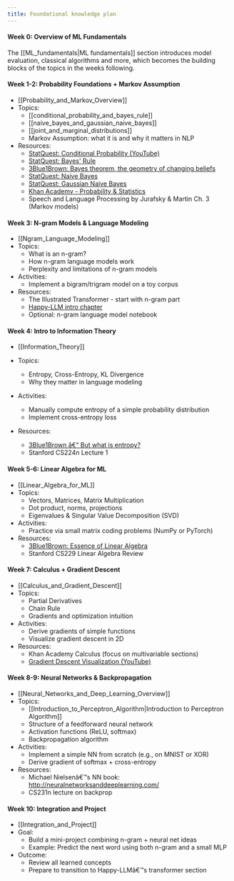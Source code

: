 ```yaml
---
title: Foundational knowledge plan
---
```

#### **Week 0: Overview of ML Fundamentals**
The [[ML_fundamentals|ML fundamentals]] section introduces model evaluation, classical algorithms and more, which becomes the building blocks of the topics in the weeks following. 

#### **Week 1-2: Probability Foundations + Markov Assumption**
- [[Probability_and_Markov_Overview]]
- Topics:
    - [[conditional_probability_and_bayes_rule]]
    - [[naive_bayes_and_gaussian_naive_bayes]]
    - [[joint_and_marginal_distributions]]
    - Markov Assumption: what it is and why it matters in NLP
- Resources:
    - [StatQuest: Conditional Probability (YouTube)](https://www.youtube.com/watch?v=_IgyaD7vOOA)
    - [StatQuest: Bayes' Rule](https://www.youtube.com/watch?v=9wCnvr7Xw4E)
    - [3Blue1Brown: Bayes theorem, the geometry of changing beliefs](https://www.youtube.com/watch?v=HZGCoVF3YvM)
	- [StatQuest: Naive Bayes](https://www.youtube.com/watch?v=O2L2Uv9pdDA)
    - [StatQuest: Gaussian Naive Bayes](https://www.youtube.com/watch?v=H3EjCKtlVog)
    - [Khan Academy - Probability & Statistics](https://www.khanacademy.org/math/statistics-probability)
    - Speech and Language Processing by Jurafsky & Martin Ch. 3 (Markov models)
#### **Week 3: N-gram Models & Language Modeling**
- [[Ngram_Language_Modeling]]
- Topics:
    - What is an n-gram?
    - How n-gram language models work
    - Perplexity and limitations of n-gram models
- Activities:
    - Implement a bigram/trigram model on a toy corpus
- Resources:
    - The Illustrated Transformer - start with n-gram part
    - [Happy-LLM intro chapter](language_model/resources/Happy-LLM-v1.0.pdf)
    - Optional: n-gram language model notebook
#### **Week 4: Intro to Information Theory**
- [[Information_Theory]]

- Topics:
    - Entropy, Cross-Entropy, KL Divergence
    - Why they matter in language modeling
- Activities:
    - Manually compute entropy of a simple probability distribution
    - Implement cross-entropy loss
- Resources:
    - [3Blue1Brown â€“ But what is entropy?](https://www.youtube.com/watch?v=H3QBX2Zyb-U)
    - Stanford CS224n Lecture 1
#### **Week 5-6: Linear Algebra for ML**
- [[Linear_Algebra_for_ML]]
- Topics:
    - Vectors, Matrices, Matrix Multiplication
    - Dot product, norms, projections 
    - Eigenvalues & Singular Value Decomposition (SVD)  
- Activities:
    - Practice via small matrix coding problems (NumPy or PyTorch)
- Resources:
    - [3Blue1Brown: Essence of Linear Algebra](https://www.youtube.com/watch?v=kjBOesZCoqc&list=PLZHQObOWTQDMsr9K-rj53DwVRMYO3t5Yr)   
    - Stanford CS229 Linear Algebra Review
        

#### **Week 7: Calculus + Gradient Descent**
- [[Calculus_and_Gradient_Descent]]
- Topics:
    - Partial Derivatives    
    - Chain Rule    
    - Gradients and optimization intuition    
- Activities:
    - Derive gradients of simple functions    
    - Visualize gradient descent in 2D    
- Resources:
    - Khan Academy Calculus (focus on multivariable sections)    
    - [Gradient Descent Visualization (YouTube)](https://www.youtube.com/watch?v=IHZwWFHWa-w)    
#### **Week 8-9: Neural Networks & Backpropagation**
- [[Neural_Networks_and_Deep_Learning_Overview]]
- Topics:
    - [[Introduction_to_Perceptron_Algorithm|Introduction to Perceptron Algorithm]]
    - Structure of a feedforward neural network
    - Activation functions (ReLU, softmax)
    - Backpropagation algorithm
- Activities:
    - Implement a simple NN from scratch (e.g., on MNIST or XOR)
    - Derive gradient of softmax + cross-entropy
- Resources:
    - Michael Nielsenâ€™s NN book: http://neuralnetworksanddeeplearning.com/
    - CS231n lecture on backprop
#### **Week 10: Integration and Project**
- [[Integration_and_Project]]
- Goal:
    - Build a mini-project combining n-gram + neural net ideas
    - Example: Predict the next word using both n-gram and a small MLP
- Outcome:
    - Review all learned concepts
    - Prepare to transition to Happy-LLMâ€™s transformer section
